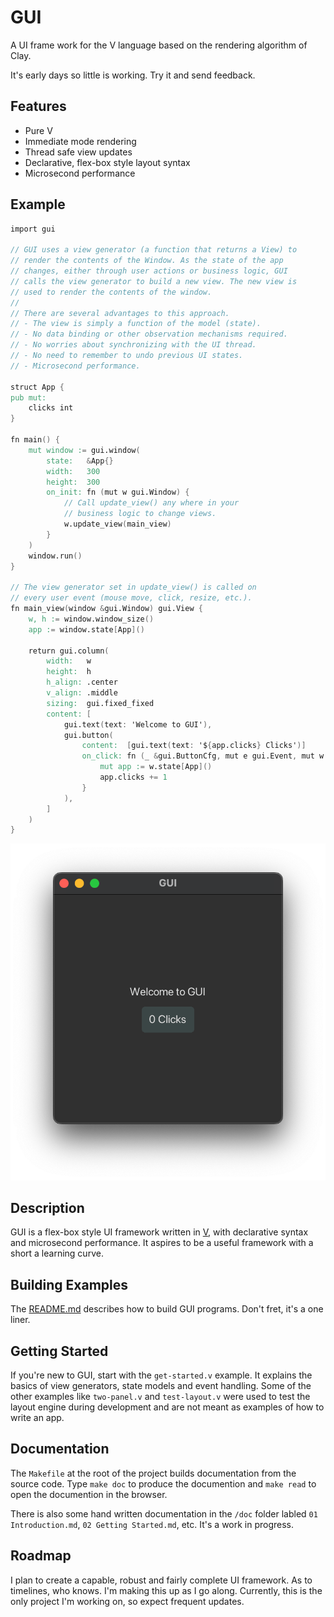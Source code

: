 # GUI

A UI frame work for the V language based on the rendering algorithm of
Clay.

It's early days so little is working. Try it and send feedback.

## Features

- Pure V
- Immediate mode rendering
- Thread safe view updates
- Declarative, flex-box style layout syntax
- Microsecond performance

## Example

```v
import gui

// GUI uses a view generator (a function that returns a View) to
// render the contents of the Window. As the state of the app
// changes, either through user actions or business logic, GUI
// calls the view generator to build a new view. The new view is
// used to render the contents of the window.
//
// There are several advantages to this approach.
// - The view is simply a function of the model (state).
// - No data binding or other observation mechanisms required.
// - No worries about synchronizing with the UI thread.
// - No need to remember to undo previous UI states.
// - Microsecond performance.

struct App {
pub mut:
	clicks int
}

fn main() {
	mut window := gui.window(
		state:   &App{}
		width:   300
		height:  300
		on_init: fn (mut w gui.Window) {
			// Call update_view() any where in your
			// business logic to change views.
			w.update_view(main_view)
		}
	)
	window.run()
}

// The view generator set in update_view() is called on
// every user event (mouse move, click, resize, etc.).
fn main_view(window &gui.Window) gui.View {
	w, h := window.window_size()
	app := window.state[App]()

	return gui.column(
		width:   w
		height:  h
		h_align: .center
		v_align: .middle
		sizing:  gui.fixed_fixed
		content: [
			gui.text(text: 'Welcome to GUI'),
			gui.button(
				content:  [gui.text(text: '${app.clicks} Clicks')]
				on_click: fn (_ &gui.ButtonCfg, mut e gui.Event, mut w gui.Window) {
					mut app := w.state[App]()
					app.clicks += 1
				}
			),
		]
	)
}
```

![screen shot](gui.png)

## Description

GUI is a flex-box style UI framework written in [V](https://vlang.io),
with declarative syntax and microsecond performance. It aspires to be a
useful framework with a short a learning curve.

## Building Examples

The [README.md](src/examples/README.md) describes how to build GUI
programs. Don't fret, it's a one liner.

## Getting Started

If you're new to GUI, start with the `get-started.v` example. It
explains the basics of view generators, state models and event handling.
Some of the other examples like `two-panel.v` and `test-layout.v` were
used to test the layout engine during development and are not meant as
examples of how to write an app.

## Documentation

The `Makefile` at the root of the project builds documentation from the
source code. Type `make doc` to produce the documention and `make read`
to open the documention in the browser.

There is also some hand written documentation in the `/doc` folder
labled `01 Introduction.md`, `02 Getting Started.md`, etc. It's a work
in progress.

## Roadmap

I plan to create a capable, robust and fairly complete UI framework. As
to timelines, who knows. I'm making this up as I go along. Currently,
this is the only project I'm working on, so expect frequent updates.